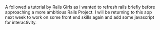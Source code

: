 A followed a tutorial by Rails Girls as i wanted to refresh rails briefly before approaching a more ambitious Rails Project. I will be returning to this app next week to work on some front end skills again and add some javascript for interactivity. 
